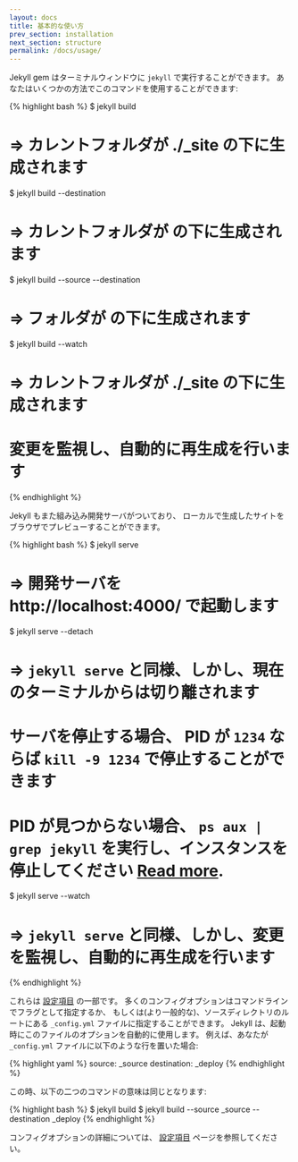 ```yaml
---
layout: docs
title: 基本的な使い方
prev_section: installation
next_section: structure
permalink: /docs/usage/
---
```


Jekyll gem はターミナルウィンドウに `jekyll` で実行することができます。
あなたはいくつかの方法でこのコマンドを使用することができます:
<!--
The Jekyll gem makes a `jekyll` executable available to you in your Terminal
window. You can use this command in a number of ways:
-->

{% highlight bash %}
$ jekyll build
# => カレントフォルダが ./_site の下に生成されます

$ jekyll build --destination <destination>
# => カレントフォルダが <destination> の下に生成されます

$ jekyll build --source <source> --destination <destination>
# => <source> フォルダが <destination> の下に生成されます

$ jekyll build --watch
# => カレントフォルダが ./_site の下に生成されます
#    変更を監視し、自動的に再生成を行います
{% endhighlight %}
<!--
{% highlight bash %}
$ jekyll build
# => The current folder will be generated into ./_site

$ jekyll build --destination <destination>
# => The current folder will be generated into <destination>

$ jekyll build --source <source> --destination <destination>
# => The <source> folder will be generated into <destination>

$ jekyll build --watch
# => The current folder will be generated into ./_site,
#    watched for changes, and regenerated automatically.
{% endhighlight %}
-->

Jekyll もまた組み込み開発サーバがついており、
ローカルで生成したサイトをブラウザでプレビューすることができます。
<!--
Jekyll also comes with a built-in development server that will allow you to
preview what the generated site will look like in your browser locally.
-->

{% highlight bash %}
$ jekyll serve
# => 開発サーバを http://localhost:4000/ で起動します

$ jekyll serve --detach
# => `jekyll serve` と同様、しかし、現在のターミナルからは切り離されます
#    サーバを停止する場合、 PID が `1234` ならば `kill -9 1234` で停止することができます
#    PID が見つからない場合、 `ps aux | grep jekyll` を実行し、インスタンスを停止してください [Read more](http://unixhelp.ed.ac.uk/shell/jobz5.html).

$ jekyll serve --watch
# => `jekyll serve` と同様、しかし、変更を監視し、自動的に再生成を行います
{% endhighlight %}
<!--
{% highlight bash %}
$ jekyll serve
# => A development server will run at http://localhost:4000/

$ jekyll serve --detach
# => Same as `jekyll serve` but will detach from the current terminal.
#    If you need to kill the server, you can `kill -9 1234` where "1234" is the PID.
#    If you cannot find the PID, then do, `ps aux | grep jekyll` and kill the instance. [Read more](http://unixhelp.ed.ac.uk/shell/jobz5.html).

$ jekyll serve --watch
# => Same as `jekyll serve`, but watch for changes and regenerate automatically.
{% endhighlight %}
-->

これらは [設定項目](../configuration/) の一部です。
多くのコンフィグオプションはコマンドラインでフラグとして指定するか、
もしくは(より一般的な)、ソースディレクトリのルートにある `_config.yml` ファイルに指定することができます。
Jekyll は、起動時にこのファイルのオプションを自動的に使用します。
例えば、あなたが `_config.yml` ファイルに以下のような行を置いた場合:
<!--
These are just a few of the available [configuration options](../configuration/).
Many configuration options can either be specified as flags on the command line,
or alternatively (and more commonly) they can be specified in a `_config.yml`
file at the root of the source directory. Jekyll will automatically use the
options from this file when run. For example, if you place the following lines
in your `_config.yml` file:
-->

{% highlight yaml %}
source:      _source
destination: _deploy
{% endhighlight %}

この時、以下の二つのコマンドの意味は同じとなります:
<!--
Then the following two commands will be equivalent:
-->

{% highlight bash %}
$ jekyll build
$ jekyll build --source _source --destination _deploy
{% endhighlight %}

コンフィグオプションの詳細については、 [設定項目](../configuration/) ページを参照してください。
<!--
For more about the possible configuration options, see the
[configuration](../configuration/) page.
-->
